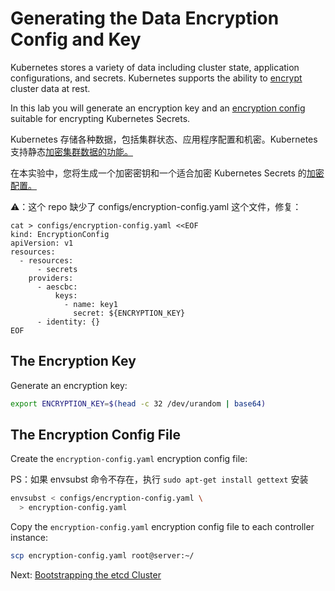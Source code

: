 # Generating the Data Encryption Config and Key

Kubernetes stores a variety of data including cluster state, application configurations, and secrets. Kubernetes supports the ability to [encrypt](https://kubernetes.io/docs/tasks/administer-cluster/encrypt-data) cluster data at rest.

In this lab you will generate an encryption key and an [encryption config](https://kubernetes.io/docs/tasks/administer-cluster/encrypt-data/#understanding-the-encryption-at-rest-configuration) suitable for encrypting Kubernetes Secrets.

Kubernetes 存储各种数据，包括集群状态、应用程序配置和机密。Kubernetes 支持静态[加密集群数据的功能。](https://kubernetes.io/docs/tasks/administer-cluster/encrypt-data)

在本实验中，您将生成一个加密密钥和一个适合加密 Kubernetes Secrets 的[加密配置。](https://kubernetes.io/docs/tasks/administer-cluster/encrypt-data/#understanding-the-encryption-at-rest-configuration)

⚠️：这个 repo 缺少了 configs/encryption-config.yaml 这个文件，修复：

```shell
cat > configs/encryption-config.yaml <<EOF
kind: EncryptionConfig
apiVersion: v1
resources:
  - resources:
      - secrets
    providers:
      - aescbc:
          keys:
            - name: key1
              secret: ${ENCRYPTION_KEY}
      - identity: {}
EOF
```



## The Encryption Key

Generate an encryption key:

```bash
export ENCRYPTION_KEY=$(head -c 32 /dev/urandom | base64)
```

## The Encryption Config File

Create the `encryption-config.yaml` encryption config file:

PS：如果 envsubst 命令不存在，执行 `sudo apt-get install gettext` 安装

```bash
envsubst < configs/encryption-config.yaml \
  > encryption-config.yaml
```

Copy the `encryption-config.yaml` encryption config file to each controller instance:

```bash
scp encryption-config.yaml root@server:~/
```

Next: [Bootstrapping the etcd Cluster](07-bootstrapping-etcd.md)
